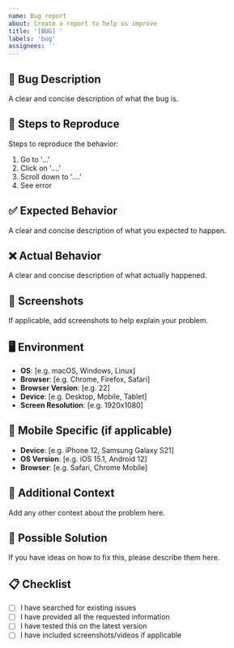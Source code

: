 ```yaml
---
name: Bug report
about: Create a report to help us improve
title: '[BUG] '
labels: 'bug'
assignees: ''
---
```


## 🐛 Bug Description
A clear and concise description of what the bug is.

## 🔄 Steps to Reproduce
Steps to reproduce the behavior:
1. Go to '...'
2. Click on '....'
3. Scroll down to '....'
4. See error

## ✅ Expected Behavior
A clear and concise description of what you expected to happen.

## ❌ Actual Behavior
A clear and concise description of what actually happened.

## 📸 Screenshots
If applicable, add screenshots to help explain your problem.

## 🖥️ Environment
- **OS**: [e.g. macOS, Windows, Linux]
- **Browser**: [e.g. Chrome, Firefox, Safari]
- **Browser Version**: [e.g. 22]
- **Device**: [e.g. Desktop, Mobile, Tablet]
- **Screen Resolution**: [e.g. 1920x1080]

## 📱 Mobile Specific (if applicable)
- **Device**: [e.g. iPhone 12, Samsung Galaxy S21]
- **OS Version**: [e.g. iOS 15.1, Android 12]
- **Browser**: [e.g. Safari, Chrome Mobile]

## 🔧 Additional Context
Add any other context about the problem here.

## 🚀 Possible Solution
If you have ideas on how to fix this, please describe them here.

## 📋 Checklist
- [ ] I have searched for existing issues
- [ ] I have provided all the requested information
- [ ] I have tested this on the latest version
- [ ] I have included screenshots/videos if applicable
